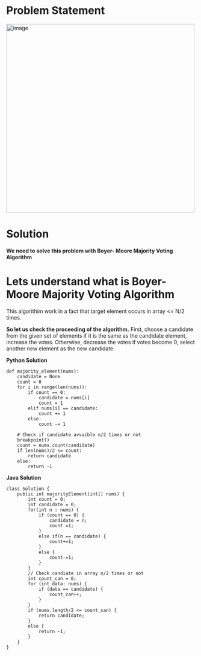 # Problem Statement
<img width="500" alt="image" src="https://github.com/CodeWithRakesh-stack/leetcode_problems/assets/43961504/d475671b-8afa-4257-ab02-1e1664144452">

# Solution

**We need to solve this problem with Boyer- Moore Majority Voting Algorithm**
##### 
# Lets understand what is Boyer- Moore Majority Voting Algorithm

This algorithim work in a fact that target element occurs in array <= N/2 times.

**So let us check the proceeding of the algorithm.**
First, choose a candidate from the given set of elements if it is the same as the candidate element, increase the votes. Otherwise, decrease the votes if votes become 0, select another new element as the new candidate.

**Python Solution**
```
def majority_element(nums):
    candidate = None
    count = 0
    for i in range(len(nums)):
        if count == 0:
            candidate = nums[i]
            count = 1
        elif nums[i] == candidate:
            count += 1
        else:
            count -= 1

    # Check if candidate avvaible n/2 times or not
    breakpoint()
    count = nums.count(candidate)
    if len(nums)/2 <= count:
        return candidate
    else:
        return -1

```

**Java Solution**
```
class Solution {
    public int majorityElement(int[] nums) {
		int count = 0;
		int candidate = 0;
		for(int n : nums) {
			if (count == 0) {
				candidate = n;
				count =1;
			}
			else if(n == candidate) {
				count+=1;
			}
			else {
				count-=1;
			}
		}
		// Check candiate in array n/2 times or not
		int count_can = 0;
		for (int data: nums) {
			if (data == candidate) {
				count_can++;
			}
		}
		if (nums.length/2 <= count_can) {
			return candidate;
		}
		else {
			return -1;
		}
	}
}
```
